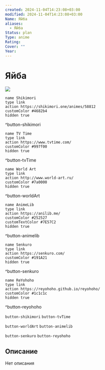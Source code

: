 ```yaml
---
created: 2024-11-04T14:23:08+03:00
modified: 2024-11-04T14:23:08+03:00
Name: Яйба
aliases:
  - Яйба
Status: plan
Type: anime
Rating: 
Cover: ""
Year: 
---
```


# Яйба

![](https://nyaa.shikimori.one/uploads/poster/animes/58812/21c97859981a81b78bcdbfffa217ea35.jpeg)

```button
name Shikimori
type link
action https://shikimori.one/animes/58812
customColor #4682b4
hidden true
```
^button-shikimori

```button
name TV Time
type link
action https://www.tvtime.com/
customColor #997f00
hidden true
```
^button-tvTime

```button
name World Art
type link
action http://www.world-art.ru/
customColor #7a0000
hidden true
```
^button-worldArt

```button
name AnimeLib
type link
action https://anilib.me/
customColor #252527
customTextColor #7E57C2
hidden true
```
^button-animelib

```button
name Senkuro
type link
action https://senkuro.com/
customColor #191A21
hidden true
```
^button-senkuro

```button
name ReYohoho
type link
action https://reyohoho.github.io/reyohoho/
customColor #1c1c1c
hidden true
```
^button-reyohoho

`button-shikimori` `button-tvTime`

`button-worldArt` `button-animelib`

`button-senkuro` `button-reyohoho`

## Описание

Нет описания
